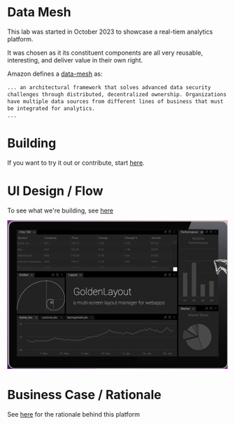 # Data Mesh

This lab was started in October 2023 to showcase a real-tiem analytics platform.

It was chosen as it its constituent components are all very reusable, interesting, and deliver value in their own right.

Amazon defines a [data-mesh](https://aws.amazon.com/what-is/data-mesh/) as:

```
... an architectural framework that solves advanced data security challenges through distributed, decentralized ownership. Organizations have multiple data sources from different lines of business that must be integrated for analytics.
...
```

# Building

If you want to try it out or contribute, start [here](./running.md).

# UI Design / Flow

To see what we're building, see [here](./ui.md)

![dashboard](./golden-layout.png)

# Business Case / Rationale 

See [here](./requirements.md) for the rationale behind this platform